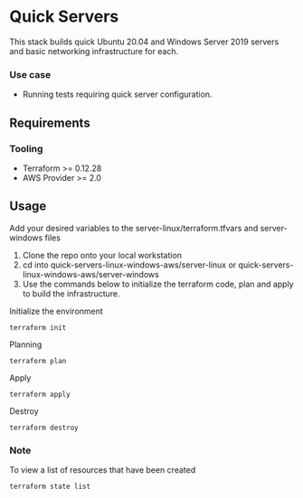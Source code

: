 # Quick Servers

This stack builds quick Ubuntu 20.04 and Windows Server 2019 servers and basic networking infrastructure for each.

### Use case
- Running tests requiring quick server configuration.

## Requirements

### Tooling

- Terraform >= 0.12.28
- AWS Provider >= 2.0

## Usage
Add your desired variables to the server-linux/terraform.tfvars and server-windows files
    
    
1. Clone the repo onto your local workstation
2. cd into quick-servers-linux-windows-aws/server-linux or quick-servers-linux-windows-aws/server-windows
3. Use the commands below to initialize the terraform code, plan and apply to build the infrastructure. 


Initialize the environment

```
terraform init
```

Planning

```
terraform plan 
```

Apply

```
terraform apply 
```

Destroy

```
terraform destroy
```

### Note
To view a list of resources that have been created

```
terraform state list
```
